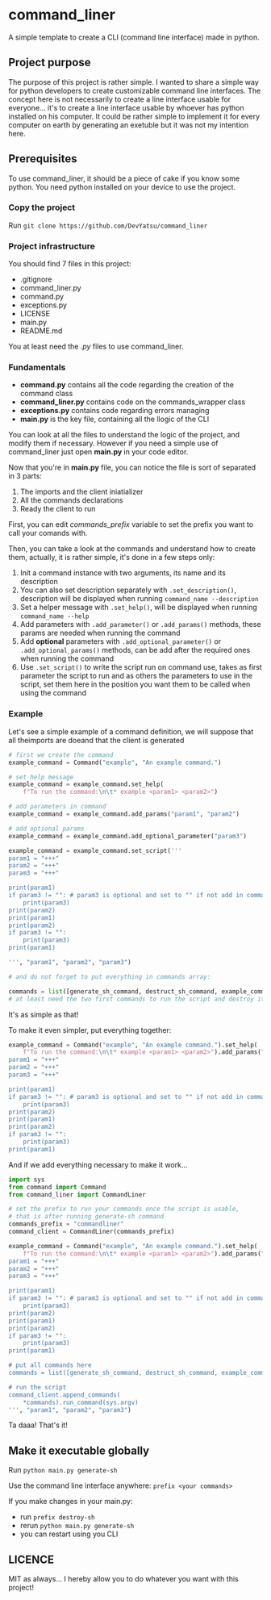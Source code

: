 # command_liner
A simple template to create a CLI (command line interface) made in python.

## Project purpose
The purpose of this project is rather simple. I wanted to share a simple way for python developers to create customizable command line interfaces. The concept here is not necessarily to create a line interface usable for everyone... it's to create a line interface usable by whoever has python installed on his computer. It could be rather simple to implement it for every computer on earth by generating an exetuble but it was not my intention here. 

## Prerequisites
To use command_liner, it should be a piece of cake if you know some python. 
You need python installed on your device to use the project.

### Copy the project
Run  `git clone https://github.com/DevYatsu/command_liner` 

### Project infrastructure
You should find 7 files in this project:
- .gitignore
- command_liner.py
- command.py
- exceptions.py
- LICENSE
- main.py
- README.md

You at least need the *.py* files to use command_liner. 

### Fundamentals
- **command.py** contains all the code regarding the creation of the command class
- **command_liner.py** contains code on the commands_wrapper class
- **exceptions.py** contains code regarding errors managing
- **main.py** is the key file, containing all the llogic of the CLI

You can look at all the files to understand the logic of the project, and modify them if necessary. However if you need a simple use of command_liner just open **main.py** in your code editor.

Now that you're in **main.py** file, you can notice the file is sort of separated in 3 parts:
1. The imports and the client iniatializer
2. All the commands declarations
3. Ready the client to run

First, you can edit *commands_prefix* variable to set the prefix you want to call your comands with. 

Then, you can take a look at the commands and understand how to create them, actually, it is rather simple, it's done in a few steps only:
1. Init a command instance with two arguments, its name and its description
2. You can also set description separately with `.set_description()`, description will be displayed when running `command_name --description`
3. Set a helper message with `.set_help()`, will be displayed when running `command_name --help`
4. Add parameters with `.add_parameter()` or `.add_params()` methods, these params are needed when running the command
5. Add **optional** parameters with `.add_optional_parameter()` or `.add_optional_params()` methods, can be add after the required ones when running the command
6. Use `.set_script()` to write the script run on command use, takes as first parameter the script to run and as others the parameters to use in the script, set them here in the position you want them to be called when using the command

### Example

Let's see a simple example of a command definition, we will suppose that all theimports are doeand that the client is generated

``` python
# first we create the command
example_command = Command("example", "An example command.")

# set help message
example_command = example_command.set_help(
    f"To run the command:\n\t* example <param1> <param2>")

# add parameters in command
example_command = example_command.add_params("param1", "param2")

# add optional params
example_command = example_command.add_optional_parameter("param3")

example_command = example_command.set_script('''
param1 = "+++"
param2 = "+++"
param3 = "+++"

print(param1)  
if param3 != "": # param3 is optional and set to "" if not add in command
    print(param3)                                            
print(param2)     
print(param1)     
print(param2) 
if param3 != "":
    print(param3)    
print(param1)     

''', "param1", "param2", "param3")

# and do not forget to put everything in commands array:

commands = list([generate_sh_command, destruct_sh_command, example_command])
# at least need the two first commands to run the script and destroy it 
```

It's as simple as that!

To make it even simpler, put everything together:
```python  
example_command = Command("example", "An example command.").set_help(
    f"To run the command:\n\t* example <param1> <param2>").add_params("param1", "param2").add_optional_parameter("param3").set_script('''
param1 = "+++"
param2 = "+++"
param3 = "+++"

print(param1)  
if param3 != "": # param3 is optional and set to "" if not add in command
    print(param3)                                            
print(param2)     
print(param1)     
print(param2) 
if param3 != "":
    print(param3)    
print(param1)     
```

And if we add everything necessary to make it work...

```python
import sys
from command import Command
from command_liner import CommandLiner

# set the prefix to run your commands once the script is usable,
# that is after running generate-sh command
commands_prefix = "commandliner"
command_client = CommandLiner(commands_prefix)

example_command = Command("example", "An example command.").set_help(
    f"To run the command:\n\t* example <param1> <param2>").add_params("param1", "param2").add_optional_parameter("param3").set_script('''
param1 = "+++"
param2 = "+++"
param3 = "+++"

print(param1)  
if param3 != "": # param3 is optional and set to "" if not add in command
    print(param3)                                            
print(param2)     
print(param1)     
print(param2) 
if param3 != "":
    print(param3)    
print(param1)     

# put all commands here
commands = list([generate_sh_command, destruct_sh_command, example_command])

# run the script
command_client.append_commands(
    *commands).run_command(sys.argv)
''', "param1", "param2", "param3")
```

Ta daaa! That's it!

## Make it executable globally

Run `python main.py generate-sh`

Use the command line interface anywhere: `prefix <your commands>`

If you make changes in your main.py:
- run `prefix destroy-sh`
- rerun `python main.py generate-sh`
- you can restart using you CLI

## LICENCE 
MIT as always...
I hereby allow you to do whatever you want with this project!
